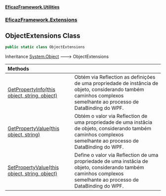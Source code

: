 #### [EficazFramework.Utilities](EficazFrameworkUtilities.md 'EficazFramework Utilities')
### [EficazFramework.Extensions](EficazFrameworkUtilities.md#EficazFramework.Extensions 'EficazFramework.Extensions')

## ObjectExtensions Class

```csharp
public static class ObjectExtensions
```

Inheritance [System.Object](https://docs.microsoft.com/en-us/dotnet/api/System.Object 'System.Object') &#129106; ObjectExtensions

| Methods | |
| :--- | :--- |
| [GetPropertyInfo(this object, string, object)](EficazFramework.Extensions/ObjectExtensions/GetPropertyInfo(thisobject,string,object).md 'EficazFramework.Extensions.ObjectExtensions.GetPropertyInfo(this object, string, object)') | Obtém via Reflection as definições de uma propriedade de instância de objeto, considerando também caminhos complexos<br/>semelhante ao processo de DataBinding do WPF. |
| [GetPropertyValue(this object, string)](EficazFramework.Extensions/ObjectExtensions/GetPropertyValue(thisobject,string).md 'EficazFramework.Extensions.ObjectExtensions.GetPropertyValue(this object, string)') | Obtém o valor via Reflection de uma propriedade de uma instâcia de objeto, considerando também caminhos complexos<br/>semelhante ao processo de DataBinding do WPF. |
| [SetPropertyValue(this object, string, object)](EficazFramework.Extensions/ObjectExtensions/SetPropertyValue(thisobject,string,object).md 'EficazFramework.Extensions.ObjectExtensions.SetPropertyValue(this object, string, object)') | Define o valor via Reflection de uma propriedade de uma instâcia de objeto, considerando também caminhos complexos<br/>semelhante ao processo de DataBinding do WPF. |
